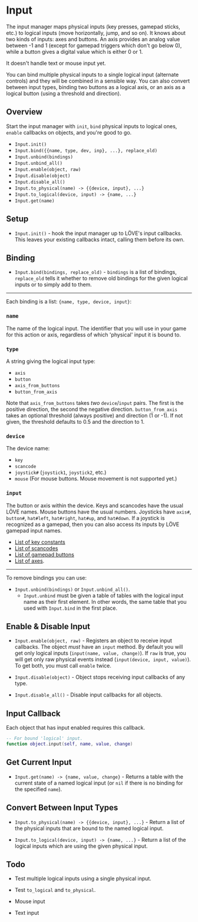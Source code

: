 Input
=====

The input manager maps physical inputs (key presses, gamepad
sticks, etc.) to logical inputs (move horizontally, jump, and so
on).  It knows about two kinds of inputs: axes and buttons.  An
axis provides an analog value between -1 and 1 (except for
gamepad triggers which don't go below 0), while a button gives a
digital value which is either 0 or 1.

It doesn't handle text or mouse input yet.

You can bind multiple physical inputs to a single logical input
(alternate controls) and they will be combined in a sensible
way.  You can also convert between input types, binding two
buttons as a logical axis, or an axis as a logical button (using
a threshold and direction).

Overview
--------

Start the input manager with `init`, `bind` physical inputs to
logical ones, `enable` callbacks on objects, and you're good to
go.

* `Input.init()`
* `Input.bind({{name, type, dev, inp}, ...}, replace_old)`
* `Input.unbind(bindings)`
* `Input.unbind_all()`
* `Input.enable(object, raw)`
* `Input.disable(object)`
* `Input.disable_all()`
* `Input.to_physical(name) -> {{device, input}, ...}`
* `Input.to_logical(device, input) -> {name, ...}`
* `Input.get(name)`


Setup
-----

* `Input.init()` - hook the input manager up to LÖVE's input
  callbacks.  This leaves your existing callbacks intact,
  calling them before its own.

Binding
-------

* `Input.bind(bindings, replace_old)` - `bindings` is a list of
  bindings, `replace_old` tells it whether to remove old
  bindings for the given logical inputs or to simply add to
  them.

---

Each binding is a list: `{name, type, device, input}`:


### `name`
The name of the logical input. The identifier that you will use in your game for this action or axis, regardless of which 'physical' input it is bound to.

### `type`
A string giving the logical input type:
 * `axis`
 * `button`
 * `axis_from_buttons`
 * `button_from_axis`

Note that `axis_from_buttons` takes *two* `device`/`input` pairs. The first is the positive direction, the second the negative direction.  `button_from_axis` takes an optional threshold (always positive) and direction (1 or -1).  If not given, the threshold defaults to 0.5 and the direction to 1.

### `device`
The device name:
 * `key`
 * `scancode`
 * `joystick#` (`joystick1`, `joystick2`, etc.)
 * `mouse` (For mouse buttons. Mouse movement is not supported yet.)

### `input`
The button or axis within the device. Keys and scancodes have the usual LÖVE names. Mouse buttons have the usual numbers. Joysticks have `axis#`, `button#`, `hat#left`, `hat#right`, `hat#up`, and `hat#down`. If a joystick is recognized as a gamepad, then you can also access its inputs by LÖVE gamepad input names.

* [List of key constants](https://love2d.org/wiki/KeyConstant)
* [List of scancodes](https://love2d.org/wiki/Scancode)
* [List of gamepad buttons](https://love2d.org/wiki/GamepadButton)
* [List of axes](https://love2d.org/wiki/GamepadAxis).

---

To remove bindings you can use:
 * `Input.unbind(bindings)` or `Input.unbind_all()`.
   * `Input.unbind` must be given a table of tables with the logical input name as their first element. In other words, the same table that you used with `Input.bind` in the first place.

Enable & Disable Input
----------------------

* `Input.enable(object, raw)` - Registers an object to receive
  input callbacks.  The object *must* have an `input` method.
  By default you will get only logical inputs (`input(name,
  value, change)`).  If `raw` is true, you will get only raw
  physical events instead (`input(device, input, value)`).  To
  get both, you must call `enable` twice.

* `Input.disable(object)` - Object stops receiving input
  callbacks of any type.

* `Input.disable_all()` - Disable input callbacks for all
  objects.

Input Callback
--------------

Each object that has input enabled requires this callback.

```lua
-- For bound 'logical' input.
function object.input(self, name, value, change)
```

Get Current Input
-----------------

* `Input.get(name) -> {name, value, change}` - Returns a table
  with the current state of a named logical input (or `nil` if
  there is no binding for the specified `name`).

Convert Between Input Types
---------------------------

* `Input.to_physical(name) -> {{device, input}, ...}` - Return a
  list of the physical inputs that are bound to the named
  logical input.

* `Input.to_logical(device, input) -> {name, ...}` - Return a
  list of the logical inputs which are using the given physical
  input.


Todo
----

* Test multiple logical inputs using a single physical input.

* Test `to_logical` and `to_physical`.

* Mouse input

* Text input
